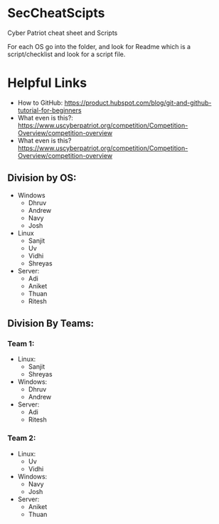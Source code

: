 # SecCheatScipts
Cyber Patriot cheat sheet and Scripts

For each OS go into the folder, and look for Readme which is a script/checklist and look for a script file.

# Helpful Links
- How to GitHub: https://product.hubspot.com/blog/git-and-github-tutorial-for-beginners
- What even is this?:  https://www.uscyberpatriot.org/competition/Competition-Overview/competition-overview
- What even is this?  https://www.uscyberpatriot.org/competition/Competition-Overview/competition-overview


## Division by OS:
- Windows
	- Dhruv
	- Andrew
	- Navy
	- Josh
- Linux
	- Sanjit
	- Uv
	- Vidhi
	- Shreyas
- Server:
	- Adi
	- Aniket
	- Thuan
	- Ritesh




 ## Division By Teams:
###  Team 1:
 - Linux:
	 -	Sanjit
	 -	Shreyas
 -	Windows:
	 -	Dhruv
	 -	Andrew
 -	Server:
	 -	Adi
	 -	Ritesh
 
### Team 2:
 - Linux:
	 - Uv
	 - Vidhi
 - Windows:
	 - Navy
	 - Josh
 - Server:
	 - Aniket
	 - Thuan


